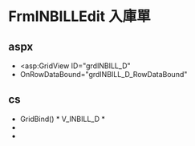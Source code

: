 # FrmINBILLEdit 入庫單 

## aspx
  *  <asp:GridView ID="grdINBILL_D" 
  *  OnRowDataBound="grdINBILL_D_RowDataBound"

## cs
  *  GridBind()
    * V_INBILL_D
      *
  *
  *
